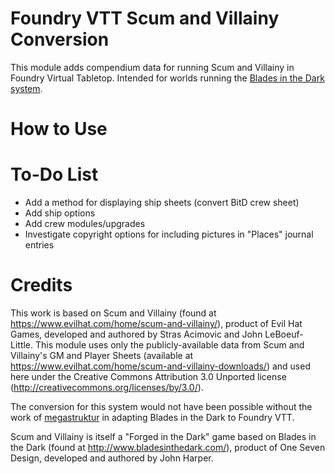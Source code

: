 # Foundry VTT Scum and Villainy Conversion
This module adds compendium data for running Scum and Villainy in Foundry Virtual Tabletop. Intended for worlds running the [Blades in the Dark system](https://github.com/megastruktur/foundryvtt-blades-in-the-dark).

# How to Use


# To-Do List
* Add a method for displaying ship sheets (convert BitD crew sheet)
* Add ship options
* Add crew modules/upgrades
* Investigate copyright options for including pictures in "Places" journal entries

# Credits
This work is based on Scum and Villainy (found at https://www.evilhat.com/home/scum-and-villainy/), product of Evil Hat Games, developed and authored by Stras Acimovic and John LeBoeuf-Little. This module uses only the publicly-available data from Scum and Villainy's GM and Player Sheets (available at https://www.evilhat.com/home/scum-and-villainy-downloads/) and used here under the Creative Commons Attribution 3.0 Unported license (http://creativecommons.org/licenses/by/3.0/).

The conversion for this system would not have been possible without the work of [megastruktur](https://github.com/megastruktur) in adapting Blades in the Dark to Foundry VTT.

Scum and Villainy is itself a "Forged in the Dark" game based on Blades in the Dark (found at http://www.bladesinthedark.com/), product of One Seven Design, developed and authored by John Harper.
